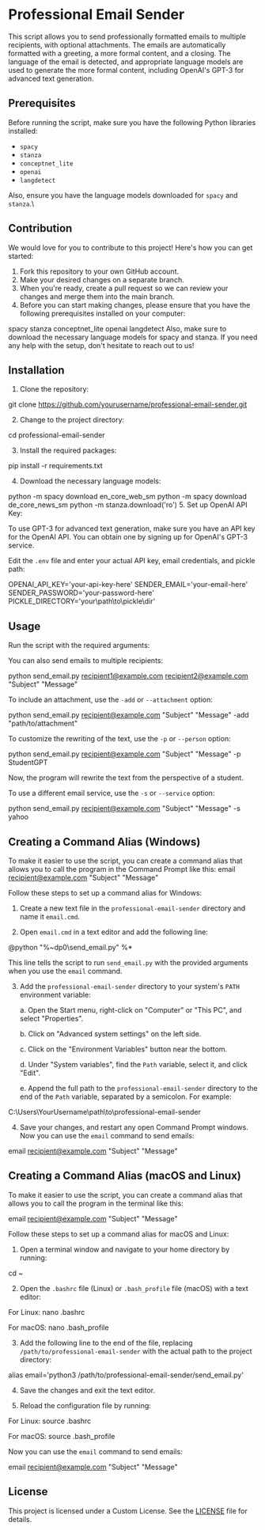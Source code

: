 # Professional Email Sender

This script allows you to send professionally formatted emails to multiple recipients, with optional attachments. The emails are automatically formatted with a greeting, a more formal content, and a closing. The language of the email is detected, and appropriate language models are used to generate the more formal content, including OpenAI's GPT-3 for advanced text generation.

## Prerequisites

Before running the script, make sure you have the following Python libraries installed:

- `spacy`
- `stanza`
- `conceptnet_lite`
- `openai`
- `langdetect`

Also, ensure you have the language models downloaded for `spacy` and `stanza`.\

## Contribution

We would love for you to contribute to this project! Here's how you can get started:

1. Fork this repository to your own GitHub account.
2. Make your desired changes on a separate branch.
3. When you're ready, create a pull request so we can review your changes and merge them into the main branch.
4. Before you can start making changes, please ensure that you have the following prerequisites installed on your computer:

spacy
stanza
conceptnet_lite
openai
langdetect
Also, make sure to download the necessary language models for spacy and stanza. If you need any help with the setup, don't hesitate to reach out to us!







## Installation

1. Clone the repository:

git clone https://github.com/yourusername/professional-email-sender.git

2. Change to the project directory:

cd professional-email-sender

3. Install the required packages:

pip install -r requirements.txt

4. Download the necessary language models:

python -m spacy download en_core_web_sm
python -m spacy download de_core_news_sm
python -m stanza.download('ro')
5. Set up OpenAI API Key:

To use GPT-3 for advanced text generation, make sure you have an API key for the OpenAI API. You can obtain one by signing up for OpenAI's GPT-3 service.

Edit the `.env` file and enter your actual API key, email credentials, and pickle path:

OPENAI_API_KEY='your-api-key-here'
SENDER_EMAIL='your-email-here'
SENDER_PASSWORD='your-password-here'
PICKLE_DIRECTORY='your\path\to\pickle\dir'

## Usage

Run the script with the required arguments:


You can also send emails to multiple recipients:


python send_email.py recipient1@example.com recipient2@example.com "Subject" "Message"

To include an attachment, use the `-add` or `--attachment` option:

python send_email.py recipient@example.com "Subject" "Message" -add "path/to/attachment"

To customize the rewriting of the text, use the `-p` or `--person` option:

python send_email.py recipient@example.com "Subject" "Message" -p StudentGPT

Now, the program will rewrite the text from the perspective of a student.

To use a different email service, use the `-s` or `--service` option:

python send_email.py recipient@example.com "Subject" "Message" -s yahoo

## Creating a Command Alias (Windows)

To make it easier to use the script, you can create a command alias that allows you to call the program in the Command Prompt like this:
email recipient@example.com "Subject" "Message"

Follow these steps to set up a command alias for Windows:

1. Create a new text file in the `professional-email-sender` directory and name it `email.cmd`.

2. Open `email.cmd` in a text editor and add the following line:

@python "%~dp0\send_email.py" %*

This line tells the script to run `send_email.py` with the provided arguments when you use the `email` command.

3. Add the `professional-email-sender` directory to your system's `PATH` environment variable:

   a. Open the Start menu, right-click on "Computer" or "This PC", and select "Properties".
   
   b. Click on "Advanced system settings" on the left side.
   
   c. Click on the "Environment Variables" button near the bottom.
   
   d. Under "System variables", find the `Path` variable, select it, and click "Edit".
   
   e. Append the full path to the `professional-email-sender` directory to the end of the `Path` variable, separated by a semicolon. For example:

C:\Users\YourUsername\path\to\professional-email-sender

4. Save your changes, and restart any open Command Prompt windows. Now you can use the `email` command to send emails:

email recipient@example.com "Subject" "Message"
## Creating a Command Alias (macOS and Linux)

To make it easier to use the script, you can create a command alias that allows you to call the program in the terminal like this:

email recipient@example.com "Subject" "Message"

Follow these steps to set up a command alias for macOS and Linux:

1. Open a terminal window and navigate to your home directory by running:

cd ~

2. Open the `.bashrc` file (Linux) or `.bash_profile` file (macOS) with a text editor:

For Linux:
nano .bashrc

For macOS:
nano .bash_profile


3. Add the following line to the end of the file, replacing `/path/to/professional-email-sender` with the actual path to the project directory:

alias email='python3 /path/to/professional-email-sender/send_email.py'

4. Save the changes and exit the text editor.

5. Reload the configuration file by running:

For Linux:
source .bashrc

For macOS:
source .bash_profile

Now you can use the `email` command to send emails:

email recipient@example.com "Subject" "Message"
## License

This project is licensed under a Custom License. See the [LICENSE](LICENSE.txt) file for details.


